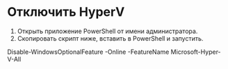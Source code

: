 # Отключить HyperV

1. Открыть приложение PowerShell от имени администратора.
2. Скопировать скрипт ниже, вставить в PowerShell и запустить.

Disable-WindowsOptionalFeature -Online -FeatureName Microsoft-Hyper-V-All